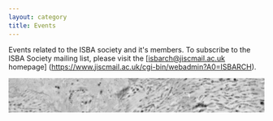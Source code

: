 ```yaml
---
layout: category
title: Events
---
```


Events related to the ISBA society and it's members. To subscribe to the ISBA Society mailing list, please visit the [isbarch@jiscmail.ac.uk homepage] (https://www.jiscmail.ac.uk/cgi-bin/webadmin?A0=ISBARCH).

![bacteria](/assets/images/banners/bacteria.jpg)
